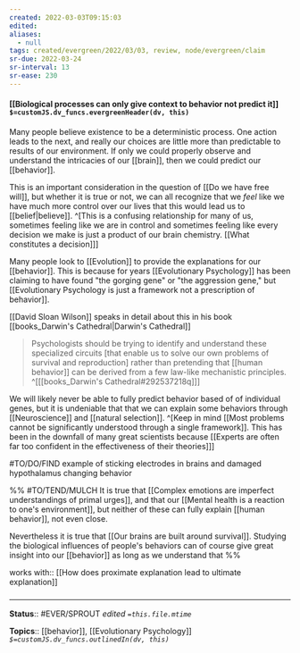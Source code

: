 ```yaml
---
created: 2022-03-03T09:15:03 
edited: 
aliases:
  - null
tags: created/evergreen/2022/03/03, review, node/evergreen/claim
sr-due: 2022-03-24
sr-interval: 13
sr-ease: 230
---
```


#### [[Biological processes can only give context to behavior not predict it]] `$=customJS.dv_funcs.evergreenHeader(dv, this)`

Many people believe existence to be a deterministic process. One action leads to the next, and really our choices are little more than predictable to results of our environment.
If only we could properly observe and understand the intricacies of our [[brain]], then 
we could predict our [[behavior]].

This is an important consideration in the question of 
[[Do we have free will]],
but whether it is true or not, we can all recognize that we *feel* like we have much more control over our lives that this would lead us to [[belief|believe]]. 
^[This is a confusing relationship for many of us, sometimes feeling like we are in control and sometimes feeling like every decision we make is just a product of our brain chemistry. [[What constitutes a decision]]]

Many people look to [[Evolution]] to provide the explanations for our [[behavior]].
This is because for years [[Evolutionary Psychology]] has been claiming to have found "the gorging gene" or "the aggression gene,"
but [[Evolutionary Psychology is just a framework not a prescription of behavior]].

[[David Sloan Wilson]] speaks in detail about this in his book [[books_Darwin's Cathedral|Darwin's Cathedral]]

> Psychologists should be trying to identify and understand these specialized circuits [that enable us to solve our own problems of survival and reproduction] rather than pretending that [[human behavior]] can be derived from a few law-like mechanistic principles. 
> ^[[[books_Darwin's Cathedral#292537218q]]]

We will likely never be able to fully predict behavior based of of individual genes, but it is undeniable that that we can explain some behaviors through [[Neuroscience]] and [[natural selection]]. 
^[Keep in mind [[Most problems cannot be significantly understood through a single framework]]. This has been in the downfall of many great scientists because [[Experts are often far too confident in the effectiveness of their theories]]]

#TO/DO/FIND example of sticking electrodes in brains and damaged hypothalamus changing behavior

%%
#TO/TEND/MULCH 
It is true that
[[Complex emotions are imperfect understandings of primal urges]], 
and that our [[Mental health is a reaction to one's environment]], 
but neither of these can fully explain [[human behavior]], not even close.

Nevertheless it is true that
[[Our brains are built around survival]].
Studying the biological influences of people's behaviors can of course give great insight into our [[behavior]] as long as we understand that 
%% 

works with:: [[How does proximate explanation lead to ultimate explanation]]
### <hr class="footnote"/>

**Status**:: #EVER/SPROUT
*edited `=this.file.mtime`*

**Topics**:: [[behavior]], [[Evolutionary Psychology]]
*`$=customJS.dv_funcs.outlinedIn(dv, this)`*
